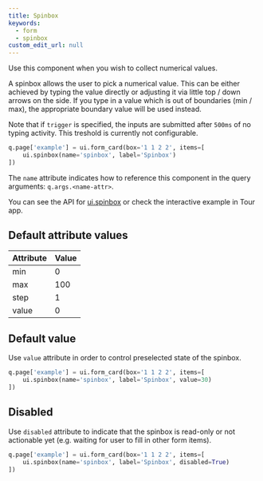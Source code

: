```yaml
---
title: Spinbox
keywords:
  - form
  - spinbox
custom_edit_url: null
---
```


Use this component when you wish to collect numerical values.

A spinbox allows the user to pick a numerical value. This can be either achieved by typing the value
directly or adjusting it via little top / down arrows on the side. If you type in a value
which is out of boundaries (min / max), the appropriate boundary value will be used instead.

Note that if `trigger` is specified, the inputs are submitted after `500ms` of no typing activity. This
treshold is currently not configurable.

```py
q.page['example'] = ui.form_card(box='1 1 2 2', items=[
    ui.spinbox(name='spinbox', label='Spinbox')
])
```

The `name` attribute indicates how to reference this component in the query arguments: `q.args.<name-attr>`.

You can see the API for [ui.spinbox](/docs/api/ui#spinbox) or check the interactive example in Tour app.

## Default attribute values

| Attribute | Value |
|-----------|-------|
| min       | 0     |
| max       | 100   |
| step      | 1     |
| value     | 0     |

## Default value

Use `value` attribute in order to control preselected state of the spinbox.

```py
q.page['example'] = ui.form_card(box='1 1 2 2', items=[
    ui.spinbox(name='spinbox', label='Spinbox', value=30)
])
```

## Disabled

Use `disabled` attribute to indicate that the spinbox is read-only or not actionable yet (e.g.
waiting for user to fill in other form items).

```py
q.page['example'] = ui.form_card(box='1 1 2 2', items=[
    ui.spinbox(name='spinbox', label='Spinbox', disabled=True)
])
```
